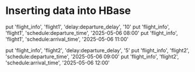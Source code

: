 # Inserting data into HBase
put 'flight_info', 'flight1', 'delay:departure_delay', '10'
put 'flight_info', 'flight1', 'schedule:departure_time', '2025-05-06 08:00'
put 'flight_info', 'flight1', 'schedule:arrival_time', '2025-05-06 11:00'

put 'flight_info', 'flight2', 'delay:departure_delay', '5'
put 'flight_info', 'flight2', 'schedule:departure_time', '2025-05-06 09:00'
put 'flight_info', 'flight2', 'schedule:arrival_time', '2025-05-06 12:00'
